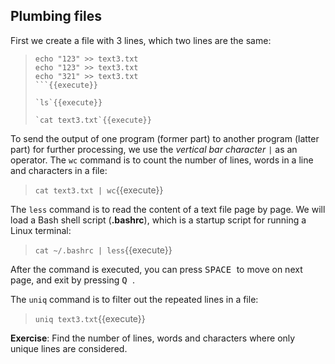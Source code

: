 ## Plumbing files

First we create a file with 3 lines, which two lines are the same:
> ```
> echo "123" >> text3.txt
> echo "123" >> text3.txt
> echo "321" >> text3.txt
> ```{{execute}}
> 
> `ls`{{execute}}
>
> `cat text3.txt`{{execute}}

To send the output of one program (former part) to another program (latter part) for further processing, we use the _vertical bar character_ `|` as an operator. The `wc` command is to count the number of lines, words in a line and characters in a file:
> `cat text3.txt | wc`{{execute}}

The `less` command is to read the content of a text file page by page. We will load a Bash shell script (**.bashrc**), which is a startup script for running a Linux terminal:
> `cat ~/.bashrc | less`{{execute}}

After the command is executed, you can press <kbd> SPACE </kbd> to move on next page, and exit by pressing <kbd> Q </kbd>.

The `uniq` command is to filter out the repeated lines in a file:
> `uniq text3.txt`{{execute}}

**Exercise**: Find the number of lines, words and characters where only unique lines are considered.

<br/>
